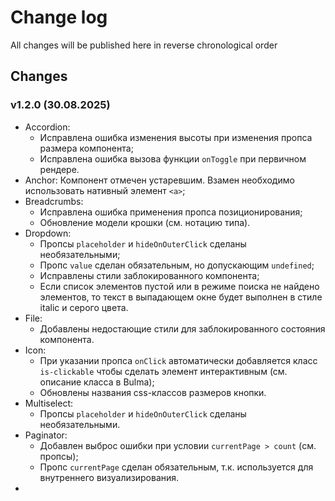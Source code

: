 # Change log
All changes will be published here in reverse chronological order

## Changes

### v1.2.0 (30.08.2025)
- Accordion:
    - Исправлена ошибка изменения высоты при изменения пропса размера компонента;
    - Исправлена ошибка вызова функции `onToggle` при первичном рендере.
- Anchor: Компонент отмечен устаревшим. Взамен необходимо использовать нативный элемент `<a>`;
- Breadcrumbs:
    - Исправлена ошибка применения пропса позиционирования;
    - Обновление модели крошки (см. нотацию типа).
- Dropdown:
    - Пропсы `placeholder` и `hideOnOuterClick` сделаны необязательными;
    - Пропс `value` сделан обязательным, но допускающим `undefined`;
    - Исправлены стили заблокированного компонента;
    - Если список элементов пустой или в режиме поиска не найдено элементов, то текст в выпадающем окне будет выполнен в стиле italic и серого цвета.
- File:
    - Добавлены недостающие стили для заблокированного состояния компонента.
- Icon:
    - При указании пропса `onClick` автоматически добавляется класс `is-clickable` чтобы сделать элемент интерактивным (см. описание класса в Bulma);
    - Обновлены названия css-классов размеров кнопки.
- Multiselect:
    - Пропсы `placeholder` и `hideOnOuterClick` сделаны необязательными.
- Paginator:
    - Добавлен выброс ошибки при условии `currentPage > count` (см. пропсы);
    - Пропс `currentPage` сделан обязательным, т.к. используется для внутреннего визуализирования.
-
